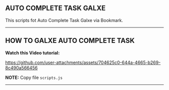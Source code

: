 ## AUTO COMPLETE TASK GALXE
This scripts fot Auto Complete Task Galxe via Bookmark.

---

## HOW TO GALXE AUTO COMPLETE TASK

**Watch this Video tutorial:**

https://github.com/user-attachments/assets/704625c0-644a-4665-b269-8c490a566456

**NOTE:** Copy file `scripts.js`

---
